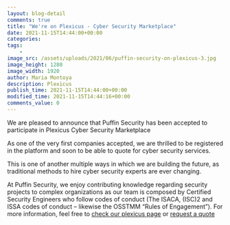 ```yaml
---
layout: blog-detail
comments: true 
title: "We're on Plexicus - Cyber Security Marketplace"
date: 2021-11-15T14:44:00+00:00
categories:
tags:
    - 
image_src: /assets/uploads/2021/06/puffin-security-on-plexicus-3.jpg
image_height: 1280
image_width: 1920
author: Maria Montoya
description: Plexicus
publish_time: 2021-11-15T14:44:00+00:00
modified_time: 2021-11-15T14:44:16+00:00
comments_value: 0
---
```


We are pleased to announce that Puffin Security has been accepted to participate in Plexicus Cyber Security Marketplace

As one of the very first companies accepted, we are thrilled to be registered in the platform and soon to be able to quote for cyber security services. 

This is one of another multiple ways in which we are building the future, as traditional methods to hire cyber security experts are ever changing. 

At Puffin Security, we enjoy contributing knowledge regarding security projects to complex organizations as our team is composed by Certified Security Engineers who follow codes of conduct (The ISACA, (ISC)2 and ISSA codes of conduct – likewise the OSSTMM “Rules of Engagement”). For more information, feel free to [check our plexicus page](https://www.plexicus.com) or [request a quote](https://puffinsecurity.hubspotpagebuilder.com/quote)
